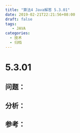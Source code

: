 ```yaml
---
title: "算法4 Java解答 5.3.01"
date: 2019-02-21T22:21:56+08:00
draft: false
tags:
   - JAVA
categories:
  - 技术
  - 归档
---
```



# 5.3.01

## 问题：


## 分析：


## 参考：


